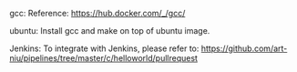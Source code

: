 gcc:
Reference: https://hub.docker.com/_/gcc/

ubuntu:
Install gcc and make on top of ubuntu image.


Jenkins:
To integrate with Jenkins, please refer to:
https://github.com/art-niu/pipelines/tree/master/c/helloworld/pullrequest
